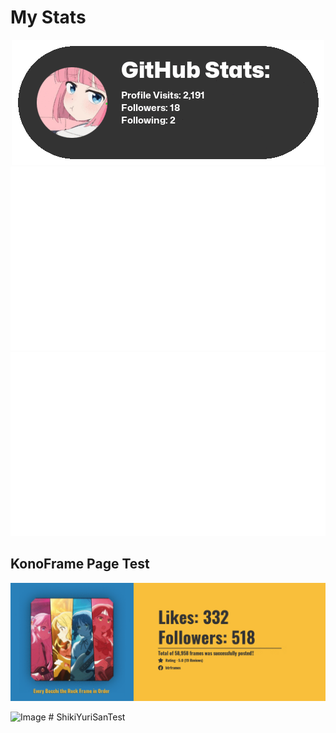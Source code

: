 # My Stats
<div align="center">

![Hello](./banner_stats.gif)
![Stats Overview](https://raw.githubusercontent.com/fearocanity/github-stats-transparent/output/generated/overview.svg)
![Most Used Languages](https://raw.githubusercontent.com/fearocanity/github-stats-transparent/output/generated/languages.svg)

</div>

## KonoFrame Page Test

<div align="center">

![Hello](./banner.gif)

</div>

<img src="https://komarev.com/ghpvc/?username=ShikiYuriSan" alt="Image" height="0" width="0">
# ShikiYuriSanTest

